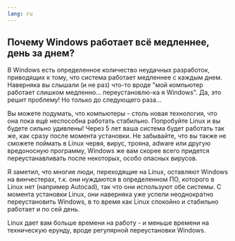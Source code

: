 ```yaml
---
lang: ru
---
```





<h2>Почему Windows работает всё медленнее, день за днем?</h2>

В Windows есть определенное количество неудачных разработок,
приводящих к тому, что система работает медленнее с каждым днем.
Наверняка вы слышали (и не раз) что-то вроде "мой компьютер работает
слишком медленно... переустановлю-ка я Windows". Да, это решит
проблему! Но только до следующего раза...

Вы можете подумать, что компьютеры - столь новая технология, что
она пока ещё неспособна работать стабильно. Попробуйте Linux и вы
будете сильно удивлены! Через 5 лет ваша система будет работать так
же, как сразу после момента установки. Не забывайте, что вы также
не сможете поймать в Linux червя, вирус, трояна, adware или другую
вредоносную программу, Windows же вам скорее всего придется 
переустанавливать после некоторых, особо опасных вирусов.

Я заметил, что многие люди, переходящие на Linux, оставляют
Windows на винчестерах, т.к. они нуждаются в определенном ПО, которого
в Linux нет (например Autocad), так что они используют обе системы.
С момента установки Linux, они наверняка уже успели неоднократно
переустановить Windows, в то время как Linux спокойно и стабильно
работает и по сей день.

Linux дает вам больше времени на работу - и меньше времени на
техническую ерунду, вроде регулярной переустановки Windows.




